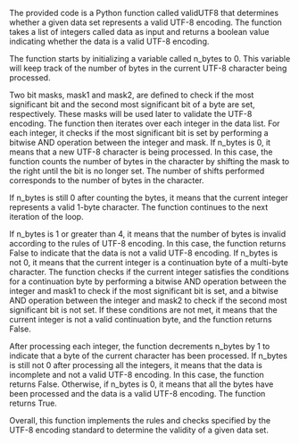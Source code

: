 The provided code is a Python function called validUTF8 that determines whether a given data set represents a valid UTF-8 encoding. The function takes a list of integers called data as input and returns a boolean value indicating whether the data is a valid UTF-8 encoding.

The function starts by initializing a variable called n_bytes to 0. This variable will keep track of the number of bytes in the current UTF-8 character being processed.

Two bit masks, mask1 and mask2, are defined to check if the most significant bit and the second most significant bit of a byte are set, respectively. These masks will be used later to validate the UTF-8 encoding.
The function then iterates over each integer in the data list. For each integer, it checks if the most significant bit is set by performing a bitwise AND operation between the integer and mask. If n_bytes is 0, it means that a new UTF-8 character is being processed. In this case, the function counts the number of bytes in the character by shifting the mask to the right until the bit is no longer set. The number of shifts performed corresponds to the number of bytes in the character.

If n_bytes is still 0 after counting the bytes, it means that the current integer represents a valid 1-byte character. The function continues to the next iteration of the loop.

If n_bytes is 1 or greater than 4, it means that the number of bytes is invalid according to the rules of UTF-8 encoding. In this case, the function returns False to indicate that the data is not a valid UTF-8 encoding.
If n_bytes is not 0, it means that the current integer is a continuation byte of a multi-byte character. The function checks if the current integer satisfies the conditions for a continuation byte by performing a bitwise AND operation between the integer and mask1 to check if the most significant bit is set, and a bitwise AND operation between the integer and mask2 to check if the second most significant bit is not set. If these conditions are not met, it means that the current integer is not a valid continuation byte, and the function returns False.

After processing each integer, the function decrements n_bytes by 1 to indicate that a byte of the current character has been processed. If n_bytes is still not 0 after processing all the integers, it means that the data is incomplete and not a valid UTF-8 encoding. In this case, the function returns False. Otherwise, if n_bytes is 0, it means that all the bytes have been processed and the data is a valid UTF-8 encoding. The function returns True.

Overall, this function implements the rules and checks specified by the UTF-8 encoding standard to determine the validity of a given data set.